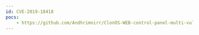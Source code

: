 ```yaml
---
id: CVE-2019-18418
pocs:
    - https://github.com/Andhrimnirr/ClonOS-WEB-control-panel-multi-vulnerability
---
```

